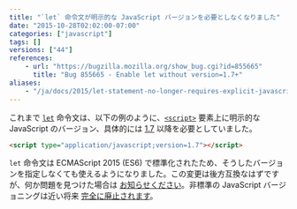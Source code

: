 ```yaml
---
title: "`let` 命令文が明示的な JavaScript バージョンを必要としなくなりました"
date: "2015-10-28T02:02:00-07:00"
categories: ["javascript"]
tags: []
versions: ["44"]
references:
    - url: "https://bugzilla.mozilla.org/show_bug.cgi?id=855665"
      title: "Bug 855665 - Enable let without version=1.7+"
aliases:
    - "/ja/docs/2015/let-statement-no-longer-requires-explicit-javascript-version-in-non-strict-mode/"
---
```

これまで [`let`](https://developer.mozilla.org/docs/Web/JavaScript/Reference/Statements/let) 命令文は、以下の例のように、[`<script>`](https://developer.mozilla.org/docs/Web/HTML/Element/script) 要素上に明示的な JavaScript のバージョン、具体的には [1.7](https://developer.mozilla.org/docs/Web/JavaScript/New_in_JavaScript/1.7) 以降を必要としていました。

```html
<script type="application/javascript;version=1.7"></script>
```

`let` 命令文は ECMAScript 2015 (ES6) で標準化されたため、そうしたバージョンを指定しなくても使えるようになりました。この変更は後方互換なはずですが、何か問題を見つけた場合は [お知らせください](https://www.fxsitecompat.com/ja/contribute/)。非標準の JavaScript バージョニングは近い将来 [完全に廃止されます](https://www.fxsitecompat.com/ja/docs/2015/javascript-versions-will-be-retired/)。
